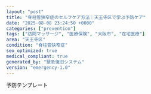 ```yaml
---
layout: "post"
title: "脊柱管狭窄症のセルフケア方法｜天王寺区で学ぶ予防ケア"
date: "2025-08-08 23:24:50 +0000"
categories: ["prevention"]
tags: ["訪問マッサージ", "医療保険", "大阪市", "在宅医療"]
area: "天王寺区"
condition: "脊柱管狭窄症"
seo_optimized: true
medical_compliant: true
generated_by: "緊急復旧システム"
version: "emergency-1.0"
---
```


予防テンプレート

